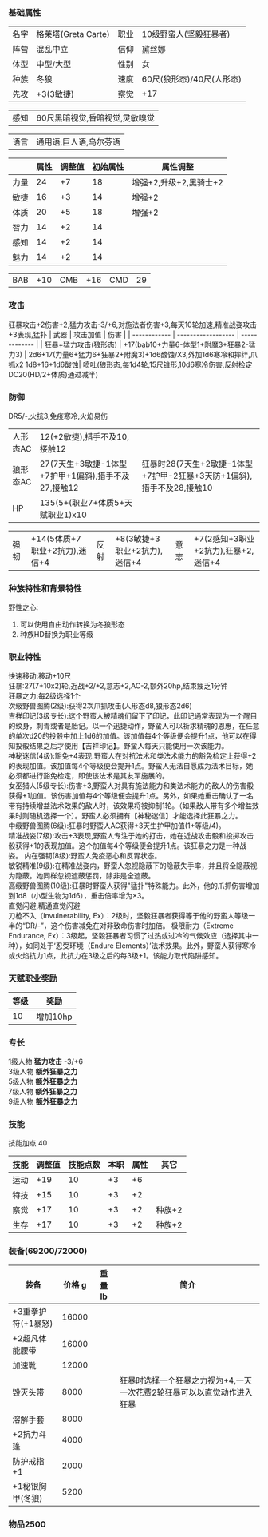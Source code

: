 ### 基础属性

<table>
  <tr>
      <td>名字</td>
      <td>格莱塔(Greta Carte)</td>
      <td>职业</td>
      <td>10级野蛮人(坚毅狂暴者)</td>
  </tr>
  <tr>
      <td>阵营</td>
      <td>混乱中立</td>
      <td>信仰</td>
      <td>黛丝娜</td>
  </tr>
  <tr>
      <td>体型</td>
      <td>中型/大型</td>
      <td>性别</td>
      <td>女</td>
  </tr>
  <tr>
      <td>种族</td>
      <td>冬狼</td>
      <td>速度</td>
      <td>60尺(狼形态)/40尺(人形态)</td>
  </tr>
  <tr>
      <td>先攻</td>
      <td>+3(3敏捷)</td>
      <td>察觉</td>
      <td>+17</td>
  </tr>
</table>
<table>
  <tr>
      <td>感知</td>
      <td>60尺黑暗视觉,昏暗视觉,灵敏嗅觉</td>
  </tr>
</table>
<table>
    <tr>
        <td>语言</td>
        <td>通用语,巨人语,乌尔芬语</td>
    </tr>
</table>

|      | 属性 | 调整值 | 初始属性 | 属性调整 |
| ---- | ---- | ------ | -------- | -------- |
| 力量 | 24   | +7     | 18       |增强+2,升级+2,黑骑士+2|
| 敏捷 | 16   | +3     | 14       |增强+2|
| 体质 | 20   | +5     | 18       |增强+2|
| 智力 | 14   | +2     | 14       |      |
| 感知 | 14   | +2     | 14       |      |
| 魅力 | 14   | +2     | 14       |      |

<table>
    <tr>
        <td>BAB</td>
        <td>+10</td>
	    <td>CMB</td>
        <td>+16</td>
		<td>CMD</td>
        <td>29</td>
    </tr>
</table>

### 攻击
狂暴攻击+2伤害+2,猛力攻击-3/+6,对施法者伤害+3,每天10轮加速,精准战姿攻击+3表现,猛扑
| 武器         			| 攻击加值              					| 伤害             			|
| ------------ 			| ------------------    					| -------------    			|
| 狂暴+猛力攻击(狼形态)	| +17(bab10+力量6-体型1+附魔3+狂暴2-猛力3)	| 2d6+17(力量6+猛力6+狂暴2+附魔3)+1d6酸蚀/X3,外加1d6寒冷和摔绊,爪抓x2 1d8+16+1d6酸蚀|
喷吐(狼形态,每1d4轮,15尺锥形,10d6寒冷伤害,反射检定DC20(HD/2+体质)通过减半)

### 防御

<table>
    <tr>
        <td>人形态AC</td>
        <td>12(+2敏捷),措手不及10,接触12</td>  
    </tr>
	<tr>
        <td>狼形态AC</td>
        <td>27(7天生+3敏捷-1体型+7护甲+1偏斜),措手不及27,接触12</td>
		<td>狂暴时28(7天生+2敏捷-1体型+7护甲-2狂暴+3天防+1偏斜),措手不及28,接触10</td>
    </tr>
    <tr>
        <td>HP</td>
        <td>135(5+(职业7+体质5+天赋职业1)x10</td>
    </tr>
	DR5/-,火抗3,免疫寒冷,火焰易伤  
</table>
<table>
    <tr>
        <td>强韧</td>
        <td>+14(5体质+7职业+2抗力),迷信+4</td>
	    <td>反射</td>
        <td>+8(3敏捷+3职业+2抗力),迷信+4</td>
	    <td>意志</td>
        <td>+7(2感知+3职业+2抗力),狂暴+2,迷信+4</td>
    </tr>
</table>

### 种族特性和背景特性

野性之心:  
1. 可以使用自由动作转换为冬狼形态    
2. 种族HD替换为职业等级  

### 职业特性

快速移动:移动+10尺  
狂暴:27(7+10x2)轮,近战+2/+2,意志+2,AC-2,额外20hp,结束疲乏1分钟  
狂暴之力:每2级选择1个  
次级野兽图腾(2级):获得2次爪抓攻击(人形态d8,狼形态2d6)  
吉祥印记(3级专长):这个野蛮人被精魂们留下了印记，此印记通常表现为一个醒目的纹身，刺青或者是胎记。以一个迅捷动作，野蛮人可以祈求精魂的恩惠，在任意的单次d20的投骰中加上1d6的加值。该加值每4个等级便会提升1点，他可以在得知投骰结果之后才使用【吉祥印记】。野蛮人每天只能使用一次该能力。  
神秘迷信(4级):豁免+4表现.野蛮人在对抗法术和类法术能力的豁免检定上获得+2的表现加值。该加值每4个等级便会提升1点。野蛮人无法自愿成为法术目标，她必须都进行豁免检定，即使该法术是其友军施展的。  
女巫猎人(5级专长):伤害+3,野蛮人对具有施法能力和类法术能力的敌人的伤害骰获得+1加值。该伤害加值每4个等级便会提升1点。另外，如果她重击确认了一名带有持续增益法术效果的敌人时，该效果将被抑制1轮。（如果敌人带有多个增益效果时则随机选择一个）。野蛮人必须拥有【神秘迷信】才能选择此狂暴之力。  
中级野兽图腾(6级):狂暴时野蛮人AC获得+3天生护甲加值(1+等级/4)。  
精准战姿(7级):攻击+3表现,野蛮人专注于她的打击，她在近战攻击骰和投掷攻击骰获得+1的表现加值。这个加值每4个等级便会提升1点。该狂暴之力是一种战姿。
内在强韧(8级):野蛮人免疫恶心和反胃状态。  
敏锐精准(9级):在精准战姿内，野蛮人忽视隐蔽下的隐蔽失手率，并且将全隐蔽视为隐蔽。她同样忽视遮蔽惩罚，除非是全遮蔽。   
高级野兽图腾(10级):狂暴时野蛮人获得"猛扑"特殊能力。此外，他的爪抓伤害增加到1d8（小型生物为1d6），重击倍率增为×3。   
直觉闪避,精通直觉闪避  
刀枪不入（Invulnerability, Ex）：2级时，坚毅狂暴者获得等于他的野蛮人等级一半的“DR/-”，这个伤害减免在对非致命伤害时加倍。
极限耐力（Extreme Endurance, Ex）：3级起，坚毅狂暴者习惯了过热或过冷的气候效应（选择其中一种），如同处于‘忍受环境（Endure Elements）’法术效果。此外，野蛮人获得寒冷或火焰抗力1点，此抗力在3级之后的每3级+1。该能力取代陷阱感知。  

### 天赋职业奖励
| 等级| 奖励    |
| --- | ------- |
| 10  | 增加10hp |

### 专长

1级人物 **猛力攻击** -3/+6  
3级人物 **额外狂暴之力**  
5级人物 **额外狂暴之力**  
7级人物 **额外狂暴之力**  
9级人物 **额外狂暴之力**  

### 技能

技能加点 40

| 技能       | 调整值 | 技能点数 | 本职 | 属性 | 其它     |
| ---------- | ------ | -------- | ---- | ---- | -------- |
| 运动       | +19    | 10       | +3   | +6   |          |
| 特技       | +15    | 10       | +3   | +2   |          |
| 察觉       | +17    | 10       | +3   | +2   |种族+2    |
| 生存       | +17    | 10       | +3   | +2   |种族+2    |

### 装备(69200/72000)

| 装备         			| 价格 g | 重量 lb | 简介 |
| ------------ 			| ------ | ------- | ---- |
| +3重拳护符(+1暴怒)	| 16000  | 	       |
| +2超凡体能腰带		| 16000  | 	       |
| 加速靴   		    	| 12000  | 	       |
| 毁灭头带   			| 8000   | 	       |狂暴时选择一个狂暴之力视为+4,一天一次花费2轮狂暴可以以直觉动作进入狂暴
| 溶解手套   			| 8000   | 	       |
| +2抗力斗篷   			| 4000   | 	       |
| 防护戒指+1   			| 2000   | 	       |
| +1秘银胸甲(冬狼)		| 5200   | 	       |

### 物品2500

